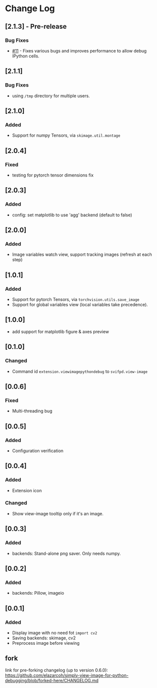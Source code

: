# Change Log

## [2.1.3] - Pre-release

### Bug Fixes
- [#11](#11) - Fixes various bugs and improves performance to allow debug IPython cells.

## [2.1.1]

### Bug Fixes
- using `/tmp` directory for multiple users.

## [2.1.0]

### Added
- Support for numpy Tensors, via `skimage.util.montage`

## [2.0.4]

### Fixed

- testing for pytorch tensor dimensions fix


## [2.0.3]

### Added

- config: set matplotlib to use 'agg' backend (default to false)


## [2.0.0]

### Added

- Image variables watch view, support tracking images (refresh at each step)


## [1.0.1]

### Added
- Support for pytorch Tensors, via `torchvision.utils.save_image`
- Support for global variables view (local variables take precedence).


## [1.0.0]

- add support for matplotlib figure & axes preview

## [0.1.0]

### Changed

- Command id `extension.viewimagepythondebug` to `svifpd.view-image`

## [0.0.6]

### Fixed 

- Multi-threading bug

## [0.0.5]

### Added

- Configuration verification

## [0.0.4]

### Added

- Extension icon

### Changed

- Show view-image tooltip only if it's an image.

## [0.0.3]

### Added

- backends: Stand-alone png saver. Only needs numpy.

## [0.0.2]

### Added

- backends: Pillow, imageio

## [0.0.1]

### Added

- Display image with no need fot `import cv2`
- Saving backends: skimage, cv2
- Preprocess image before viewing

## fork 

link for pre-forking changelog (up to version 0.6.0):
https://github.com/elazarcoh/simply-view-image-for-python-debugging/blob/forked-here/CHANGELOG.md
